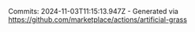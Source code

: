 Commits: 2024-11-03T11:15:13.947Z - Generated via https://github.com/marketplace/actions/artificial-grass
<br>

